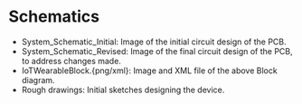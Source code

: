 # Schematics

- System_Schematic_Initial: Image of the initial circuit design of the PCB.
- System_Schematic_Revised: Image of the final circuit design of the PCB, to address changes made.
- IoTWearableBlock.{png/xml}: Image and XML file of the above Block diagram.
- Rough drawings: Initial sketches designing the device. 
